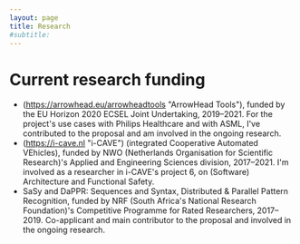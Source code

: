 ```yaml
---
layout: page
title: Research
#subtitle:
---
```


# Current research funding

* (https://arrowhead.eu/arrowheadtools "ArrowHead Tools"), funded by the EU Horizon 2020 ECSEL Joint Undertaking, 2019–2021. For the project's use cases with Philips Healthcare and with ASML, I've contributed to the proposal and am involved in the ongoing research.
* (https://i-cave.nl "i-CAVE") (integrated Cooperative Automated VEhicles), funded by NWO (Netherlands Organisation for Scientific Research)'s Applied and Engineering Sciences division, 2017–2021. I'm involved as a researcher in i-CAVE's project 6, on (Software) Architecture and Functional Safety.
* SaSy and DaPPR: Sequences and Syntax, Distributed & Parallel Pattern Recognition, funded by NRF (South Africa's National Research Foundation)'s Competitive Programme for Rated Researchers, 2017–2019. Co-applicant and main contributor to the proposal and involved in the ongoing research.
